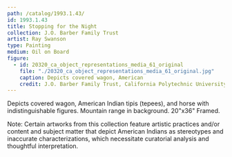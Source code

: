 ```yaml
---
path: /catalog/1993.1.43/
id: 1993.1.43
title: Stopping for the Night
collection: J.O. Barber Family Trust
artist: Ray Swanson
type: Painting
medium: Oil on Board
figure:
  - id: 20320_ca_object_representations_media_61_original
    file: "./20320_ca_object_representations_media_61_original.jpg"
    caption: Depicts covered wagon, American 
    credit: J.O. Barber Family Trust, California Polytechnic University\nThe images associated with the objects on this website are protected under United States copyright laws. We are pleased to share these materials as an educational resource for the public for non-commercial, educational and personal use only, or for fair use as defined by law.
---
```

Depicts covered wagon, American Indian tipis (tepees), and horse with indistinguishable figures. Mountain range in background. 20"x36"
Framed.

Note: Certain artworks from this collection feature artistic practices and/or content and subject matter that depict American Indians as stereotypes and inaccurate characterizations, which necessitate curatorial analysis and thoughtful interpretation.

